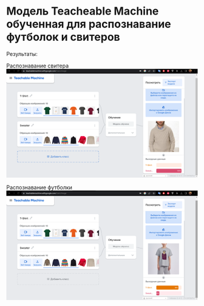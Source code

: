 # Модель Teacheable Machine обученная для распознавание футболок и свитеров
Результаты:

Распознавание свитера
![Распознавание свитера](test1.png)

Распознавание футболки
![Распознавание футболки](test2.png)
